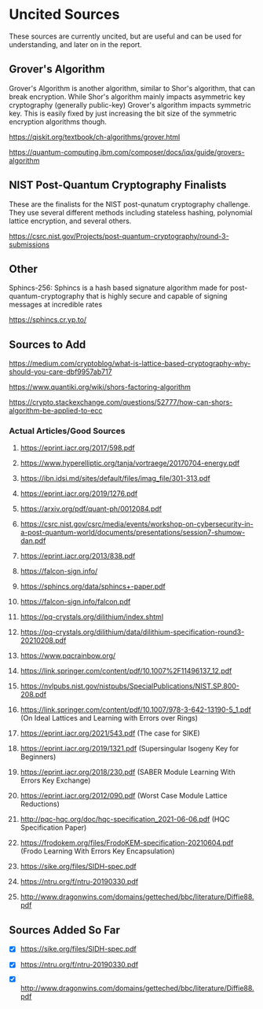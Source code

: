 # Uncited Sources
These sources are currently uncited, but are useful and can be used for understanding, and later on in the report.

## Grover's Algorithm
Grover's Algorithm is another algorithm, similar to Shor's algorithm, that can break encryption. While Shor's algorithm mainly impacts asymmetric key cryptography (generally public-key) Grover's algorithm impacts symmetric key.
This is easily fixed by just increasing the bit size of the symmetric encryption algorithms though. 

https://qiskit.org/textbook/ch-algorithms/grover.html

https://quantum-computing.ibm.com/composer/docs/iqx/guide/grovers-algorithm

## NIST Post-Quantum Cryptography Finalists
These are the finalists for the NIST post-qunatum cryptography challenge. They use several different methods including stateless hashing, polynomial lattice encryption, and several others.

https://csrc.nist.gov/Projects/post-quantum-cryptography/round-3-submissions

## Other
Sphincs-256: Sphincs is a hash based signature algorithm made for post-quantum-cryptography that is highly secure and capable of signing messages at incredible rates

https://sphincs.cr.yp.to/



## Sources to Add

https://medium.com/cryptoblog/what-is-lattice-based-cryptography-why-should-you-care-dbf9957ab717

https://www.quantiki.org/wiki/shors-factoring-algorithm

https://crypto.stackexchange.com/questions/52777/how-can-shors-algorithm-be-applied-to-ecc

### Actual Articles/Good Sources

1. https://eprint.iacr.org/2017/598.pdf

2. https://www.hyperelliptic.org/tanja/vortraege/20170704-energy.pdf

3. https://ibn.idsi.md/sites/default/files/imag_file/301-313.pdf

4. https://eprint.iacr.org/2019/1276.pdf

5. https://arxiv.org/pdf/quant-ph/0012084.pdf

6. https://csrc.nist.gov/csrc/media/events/workshop-on-cybersecurity-in-a-post-quantum-world/documents/presentations/session7-shumow-dan.pdf

7. https://eprint.iacr.org/2013/838.pdf

8. https://falcon-sign.info/

9. https://sphincs.org/data/sphincs+-paper.pdf

10. https://falcon-sign.info/falcon.pdf

11. https://pq-crystals.org/dilithium/index.shtml

12. https://pq-crystals.org/dilithium/data/dilithium-specification-round3-20210208.pdf

13. https://www.pqcrainbow.org/

14. https://link.springer.com/content/pdf/10.1007%2F11496137_12.pdf

15. https://nvlpubs.nist.gov/nistpubs/SpecialPublications/NIST.SP.800-208.pdf

16. https://link.springer.com/content/pdf/10.1007/978-3-642-13190-5_1.pdf (On Ideal Lattices and Learning with Errors over Rings)

17. https://eprint.iacr.org/2021/543.pdf (The case for SIKE)
 
18. https://eprint.iacr.org/2019/1321.pdf (Supersingular Isogeny Key for Beginners)

19. https://eprint.iacr.org/2018/230.pdf (SABER Module Learning With Errors Key Exchange)

20. https://eprint.iacr.org/2012/090.pdf (Worst Case Module Lattice Reductions)

21. http://pqc-hqc.org/doc/hqc-specification_2021-06-06.pdf (HQC Specification Paper)

22. https://frodokem.org/files/FrodoKEM-specification-20210604.pdf (Frodo Learning With Errors Key Encapsulation)

23. https://sike.org/files/SIDH-spec.pdf

24. https://ntru.org/f/ntru-20190330.pdf

25. http://www.dragonwins.com/domains/getteched/bbc/literature/Diffie88.pdf

## Sources Added So Far

- [x] https://sike.org/files/SIDH-spec.pdf

- [x] https://ntru.org/f/ntru-20190330.pdf

- [x] http://www.dragonwins.com/domains/getteched/bbc/literature/Diffie88.pdf

